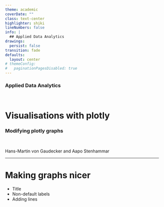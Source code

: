 ```yaml
---
theme: academic
coverDate: ""
class: text-center
highlighter: shiki
lineNumbers: false
info: |
  ## Applied Data Analytics
drawings:
  persist: false
transition: fade
defaults:
  layout: center
# themeConfig:
#   paginationPagesDisabled: true
---
```


### Applied Data Analytics

<br/>

# Visualisations with plotly

### Modifying plotly graphs

<br/>


Hans-Martin von Gaudecker and Aapo Stenhammar

---

# Making graphs nicer

- Title
- Non-default labels
- Adding lines
